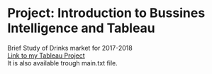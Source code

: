 # Project: Introduction to Bussines Intelligence and Tableau
Brief Study of Drinks market for 2017-2018<br>
[Link to my Tableau Project](https://public.tableau.com/views/ItroductiontoBIandtoTableau/NumberofRecordsbyQuarters?:embed=y&:display_count=yes)
<br>
It is also available trough main.txt file.